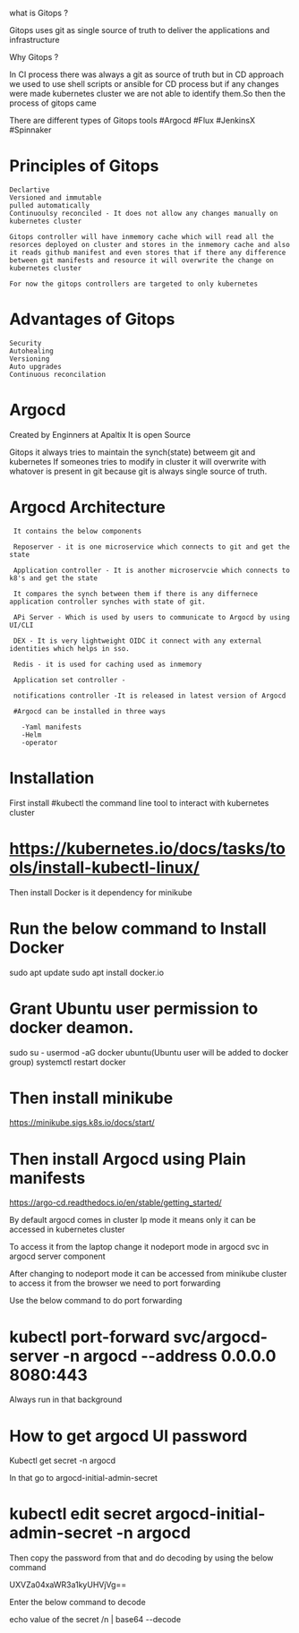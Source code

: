  what is Gitops ?
 
 Gitops uses git as single source of truth to deliver the applications and infrastructure

 Why Gitops ?

 In CI process there was always a git as source of truth but in CD approach we used to use shell scripts or ansible for CD process but if any changes were made kubernetes cluster we are not able to identify them.So then the process of gitops came

 There are different types of Gitops  tools
  #Argocd
  #Flux
  #JenkinsX
  #Spinnaker

  # Principles of Gitops
    Declartive
    Versioned and immutable
    pulled automatically
    Continuoulsy reconciled - It does not allow any changes manually on kubernetes cluster

    Gitops controller will have inmemory cache which will read all the resorces deployed on cluster and stores in the inmemory cache and also it reads github manifest and even stores that if there any difference between git manifests and resource it will overwrite the change on kubernetes cluster

    For now the gitops controllers are targeted to only kubernetes

 # Advantages of Gitops
    Security
    Autohealing
    Versioning
    Auto upgrades
    Continuous reconcilation


# Argocd
  
  Created by Enginners at Apaltix
  It is open Source

  Gitops it always tries to maintain the synch(state) betweem git and kubernetes
  If someones tries to modify in cluster it will overwrite with whatover is present in git because git is always single source of truth.

  # Argocd Architecture
     It contains the below components

     Reposerver - it is one microservice which connects to git and get the state

     Application controller - It is another microservcie which connects to k8's and get the state

     It compares the synch between them if there is any differnece application controller synches with state of git.

     APi Server - Which is used by users to communicate to Argocd by using UI/CLI

     DEX - It is very lightweight OIDC it connect with any external identities which helps in sso.

     Redis - it is used for caching used as inmemory

     Application set controller -

     notifications controller -It is released in latest version of Argocd 

     #Argocd can be installed in three ways

       -Yaml manifests
       -Helm
       -operator


# Installation

First install #kubectl the command line tool to interact with kubernetes cluster
 # https://kubernetes.io/docs/tasks/tools/install-kubectl-linux/

Then install Docker is it dependency for minikube
# Run the below command to Install Docker

sudo apt update
sudo apt install docker.io
# Grant Ubuntu user permission to docker deamon.
sudo su - 
usermod -aG docker ubuntu(Ubuntu user will be added to docker group)
systemctl restart docker

# Then install minikube 
https://minikube.sigs.k8s.io/docs/start/

# Then install Argocd using Plain manifests
 https://argo-cd.readthedocs.io/en/stable/getting_started/

By default argocd comes in cluster Ip mode it means only it can be accessed in kubernetes cluster 

To access it from the laptop change it nodeport mode in argocd svc in argocd server component

After changing to nodeport mode it can be accessed from minikube cluster to access it from the browser we need to port forwarding 

Use the below command to do port forwarding  

# kubectl port-forward svc/argocd-server -n argocd --address 0.0.0.0 8080:443
Always run in that background

# How to get argocd UI password
 Kubectl get secret -n argocd

In  that go to argocd-initial-admin-secret
 # kubectl edit secret argocd-initial-admin-secret -n argocd
 Then copy the password from that and do decoding by using the below command

 UXVZa04xaWR3a1kyUHVjVg==

 Enter the below command to decode 

echo value of the secret /n | base64 --decode








